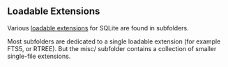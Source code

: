 ## Loadable Extensions

Various [loadable extensions](https://sqlite.org/loadext.html) for
SQLite are found in subfolders.

Most subfolders are dedicated to a single loadable extension (for
example FTS5, or RTREE).  But the misc/ subfolder contains a collection
of smaller single-file extensions.
